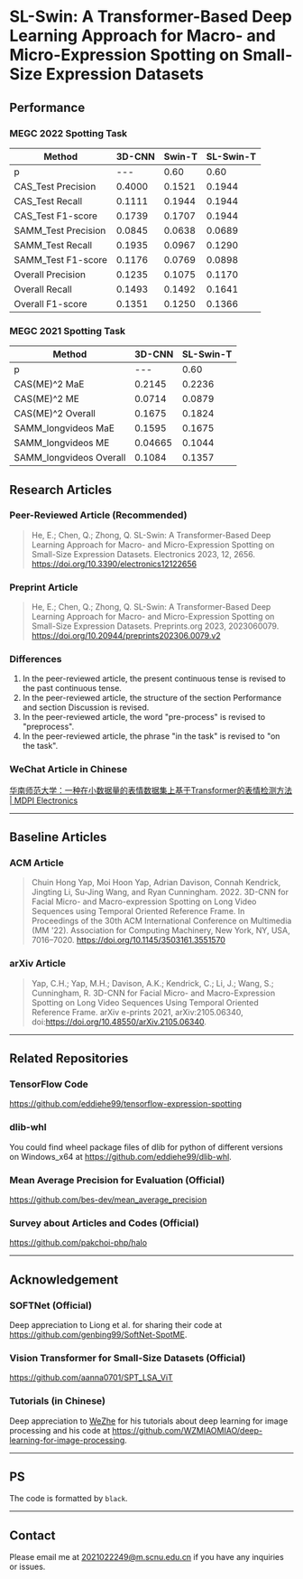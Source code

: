 # SL-Swin: A Transformer-Based Deep Learning Approach for Macro- and Micro-Expression Spotting on Small-Size Expression Datasets

## Performance

### MEGC 2022 Spotting Task

| Method | 3D-CNN | Swin-T | SL-Swin-T |
| --- | --- | --- | --- |
| p | --- | 0.60 | 0.60 |
| CAS_Test Precision | 0.4000 | 0.1521 | 0.1944 |
| CAS_Test Recall | 0.1111 | 0.1944 | 0.1944 |
| CAS_Test F1-score | 0.1739 | 0.1707 | 0.1944 |
| SAMM_Test Precision | 0.0845 | 0.0638 | 0.0689 |
| SAMM_Test Recall | 0.1935 | 0.0967 | 0.1290 |
| SAMM_Test F1-score | 0.1176 | 0.0769 | 0.0898 |
| Overall Precision | 0.1235 | 0.1075 | 0.1170 |
| Overall Recall | 0.1493 | 0.1492 | 0.1641 |
| Overall F1-score | 0.1351 | 0.1250 | 0.1366 |

### MEGC 2021 Spotting Task

| Method | 3D-CNN | SL-Swin-T |
| --- | --- | --- |
| p | --- | 0.60 |
| CAS(ME)^2 MaE | 0.2145 | 0.2236 |
| CAS(ME)^2 ME | 0.0714 | 0.0879 |
| CAS(ME)^2 Overall | 0.1675 | 0.1824 |
| SAMM_longvideos MaE | 0.1595 | 0.1675 |
| SAMM_longvideos ME | 0.04665 | 0.1044 |
| SAMM_longvideos Overall | 0.1084 | 0.1357 |

## Research Articles

### Peer-Reviewed Article (Recommended)

> He, E.; Chen, Q.; Zhong, Q. SL-Swin: A Transformer-Based Deep Learning Approach for Macro- and Micro-Expression Spotting on Small-Size Expression Datasets. Electronics 2023, 12, 2656. <https://doi.org/10.3390/electronics12122656>

### Preprint Article

> He, E.; Chen, Q.; Zhong, Q. SL-Swin: A Transformer-Based Deep Learning Approach for Macro- and Micro-Expression Spotting on Small-Size Expression Datasets. Preprints.org 2023, 2023060079. <https://doi.org/10.20944/preprints202306.0079.v2>

### Differences

1. In the peer-reviewed article, the present continuous tense is revised to the past continuous tense.
2. In the peer-reviewed article, the structure of the section Performance and section Discussion is revised.
3. In the peer-reviewed article, the word "pre-process" is revised to "preprocess".
4. In the peer-reviewed article, the phrase "in the task" is revised to "on the task".

### WeChat Article in Chinese

[华南师范大学：一种在小数据量的表情数据集上基于Transformer的表情检测方法 | MDPI Electronics](https://mp.weixin.qq.com/s/h1dyEMz9fG7a4Ynos5R8Og)

---

## Baseline Articles

### ACM Article

> Chuin Hong Yap, Moi Hoon Yap, Adrian Davison, Connah Kendrick, Jingting Li, Su-Jing Wang, and Ryan Cunningham. 2022. 3D-CNN for Facial Micro- and Macro-expression Spotting on Long Video Sequences using Temporal Oriented Reference Frame. In Proceedings of the 30th ACM International Conference on Multimedia (MM '22). Association for Computing Machinery, New York, NY, USA, 7016–7020. <https://doi.org/10.1145/3503161.3551570>

### arXiv Article

> Yap, C.H.; Yap, M.H.; Davison, A.K.; Kendrick, C.; Li, J.; Wang, S.; Cunningham, R. 3D-CNN for Facial Micro- and Macro-Expression Spotting on Long Video Sequences Using Temporal Oriented Reference Frame. arXiv e-prints 2021, arXiv:2105.06340, doi:<https://doi.org/10.48550/arXiv.2105.06340>.

---

## Related Repositories

### TensorFlow Code

<https://github.com/eddiehe99/tensorflow-expression-spotting>

### dlib-whl

You could find wheel package files of dlib for python of different versions on Windows_x64 at <https://github.com/eddiehe99/dlib-whl>.

### Mean Average Precision for Evaluation (Official)

<https://github.com/bes-dev/mean_average_precision>

### Survey about Articles and Codes (Official)

<https://github.com/pakchoi-php/halo>

---

## Acknowledgement

### SOFTNet (Official)

Deep appreciation to Liong et al. for sharing their code at <https://github.com/genbing99/SoftNet-SpotME>.

### Vision Transformer for Small-Size Datasets (Official)

<https://github.com/aanna0701/SPT_LSA_ViT>

### Tutorials (in Chinese)

Deep appreciation to [WeZhe](https://github.com/WZMIAOMIAO) for his tutorials about deep learning for image processing and his code at <https://github.com/WZMIAOMIAO/deep-learning-for-image-processing>.

---

## PS

The code is formatted by `black`.

---

## Contact

Please email me at <2021022249@m.scnu.edu.cn> if you have any inquiries or issues.
